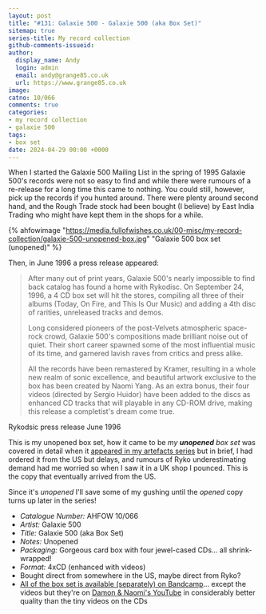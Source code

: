 ```yaml
---
layout: post
title: "#131: Galaxie 500 - Galaxie 500 (aka Box Set)"
sitemap: true
series-title: My record collection
github-comments-issueid:
author:
  display_name: Andy
  login: admin
  email: andy@grange85.co.uk
  url: https://www.grange85.co.uk
image:
catno: 10/066
comments: true
categories:
- my record collection
- galaxie 500
tags:
- box set
date: 2024-04-29 00:00 +0000
---
```

When I started the Galaxie 500 Mailing List in the spring of 1995 Galaxie 500's records were not so easy to find and while there were rumours of a re-release for a long time this came to nothing. You could still, however, pick up the records if you hunted around. There were plenty around second hand, and the Rough Trade stock had been bought (I believe) by East India Trading who might have kept them in the shops for a while.

{% ahfowimage "https://media.fullofwishes.co.uk/00-misc/my-record-collection/galaxie-500-unopened-box.jpg" "Galaxie 500 box set (unopened)" %}

Then, in June 1996 a press release appeared:

<blockquote>
<p>After many out of print years, Galaxie 500's nearly
impossible to find back catalog has found a home with
Rykodisc. On September 24, 1996, a 4 CD box set will hit
the stores, compiling all three of their albums (Today, On
Fire, and This Is Our Music) and adding a 4th disc of
rarities, unreleased tracks and demos.</p>

<p>Long considered pioneers of the post-Velvets atmospheric
space-rock crowd, Galaxie 500's compositions made brilliant
noise out of quiet. Their short career spawned some of the
most influential music of its time, and garnered lavish
raves from critics and press alike.</p>

<p>All the records have been remastered by Kramer, resulting in
a whole new realm of sonic excellence, and beautiful artwork
exclusive to the box has been created by Naomi Yang. As an
extra bonus, their four videos (directed by Sergio Huidor)
have been added to the discs as enhanced CD tracks that will
playable in any CD-ROM drive, making this release a
completist's dream come true.</p>
</blockquote>
<p class="caption">Rykodsic press release June 1996</p>

This is my unopened box set, how it came to be _my **unopened** box set_ was covered in detail when it [appeared in my artefacts series](/2019/08/09/artefacts-012-unopened-galaxie-500-box-set/) but in brief, I had ordered it from the US but delays, and rumours of Ryko underestimating demand had me worried so when I saw it in a UK shop I pounced. This is the copy that eventually arrived from the US.

Since it's _unopened_ I'll save some of my gushing until the _opened_ copy turns up later in the series!

 - *Catalogue Number:* AHFOW 10/066
 - *Artist:* Galaxie 500
 - *Title:* Galaxie 500 (aka Box Set)
 - *Notes:* Unopened
 - *Packaging:* Gorgeous card box with four jewel-cased CDs... all shrink-wrapped!
 - *Format:* 4xCD (enhanced with videos)
 - Bought direct from somewhere in the US, maybe direct from Ryko?
 - [All of the box set is available (separately) on Bandcamp](https://galaxie500.bandcamp.com/)... except the videos but they're on [Damon & Naomi's YouTube](https://youtu.be/aDJURUsj_ko?si=fQxGkNcmFMcGV-fZ) in considerably better quality than the tiny videos on the CDs
